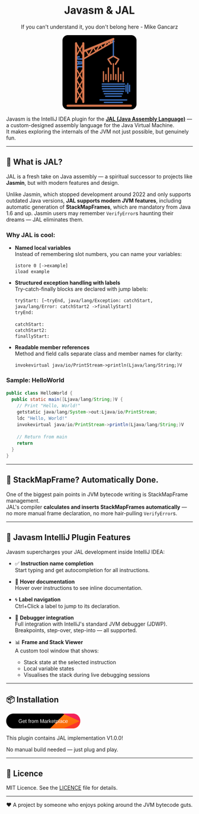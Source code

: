 <div align="center">
  <h1>Javasm & JAL</h1>
  <p>If you can't understand it, you don't belong here - Mike Gancarz</p>
  <img src="https://github.com/PeyaPeyaPeyang/Javasm/blob/main/docs/logo.svg?raw=true" alt="Javasm Logo" width="200">
</div>

Javasm is the IntelliJ IDEA plugin for the **[JAL \(Java Assembly Language)](https://github.com/PeyaPeyaPeyang/JAL)** — a custom-designed assembly language for the Java Virtual Machine.  
It makes exploring the internals of the JVM not just possible, but genuinely fun.

---

## 🚀 What is JAL?

JAL is a fresh take on Java assembly — a spiritual successor to projects like **Jasmin**, but with modern features and design.

Unlike Jasmin, which stopped development around 2022 and only supports outdated Java versions, **JAL supports modern JVM features**, including automatic generation of **StackMapFrames**, which are mandatory from Java 1.6 and up. Jasmin users may remember `VerifyError`s haunting their dreams — JAL eliminates them.

### Why JAL is cool:

- **Named local variables**  
  Instead of remembering slot numbers, you can name your variables:
  ```
  istore 0 [->example]  
  iload example
  ```
- **Structured exception handling with labels**  
  Try-catch-finally blocks are declared with jump labels:
  ```
  tryStart: [~tryEnd, java/lang/Exception: catchStart, java/lang/Error: catchStart2 ->finallyStart]  
  tryEnd:  
    
  catchStart:  
  catchStart2:  
  finallyStart:
   ```

- **Readable member references**  
  Method and field calls separate class and member names for clarity:
  ```
  invokevirtual java/io/PrintStream->println(Ljava/lang/String;)V
  ```

### Sample: HelloWorld

```java
public class HelloWorld {
  public static main([Ljava/lang/String;)V {
    // Print "Hello, World!"
    getstatic java/lang/System->out:Ljava/io/PrintStream;
    ldc "Hello, World!"
    invokevirtual java/io/PrintStream->println(Ljava/lang/String;)V
    
    // Return from main
    return
  }
}
```

---

## 🧠 StackMapFrame? Automatically Done.

One of the biggest pain points in JVM bytecode writing is StackMapFrame management.  
JAL's compiler **calculates and inserts StackMapFrames automatically** — no more manual frame declaration, no more hair-pulling `VerifyError`s.

---

## 🔌 Javasm IntelliJ Plugin Features

Javasm supercharges your JAL development inside IntelliJ IDEA:

- ✅ **Instruction name completion**  
  Start typing and get autocompletion for all instructions.

- 📄 **Hover documentation**  
  Hover over instructions to see inline documentation.

- 🌀 **Label navigation**  
  Ctrl+Click a label to jump to its declaration.

- 🐞 **Debugger integration**  
  Full integration with IntelliJ's standard JVM debugger (JDWP).  
  Breakpoints, step-over, step-into — all supported.

- 📊 **Frame and Stack Viewer**   
  A custom tool window that shows:
  - Stack state at the selected instruction
  - Local variable states
  - Visualises the stack during live debugging sessions

---

## 📦 Installation

<a href=""><img src=".github/readme/marketplace.svg" alt="Javasm on JetBrains Marketplace" width="200"></a>

This plugin contains JAL implementation V1.0.0!

No manual build needed — just plug and play.

---

## 📄 Licence

MIT Licence. See the [LICENCE](./LICENCE) file for details.

---

❤️ A project by someone who enjoys poking around the JVM bytecode guts.
